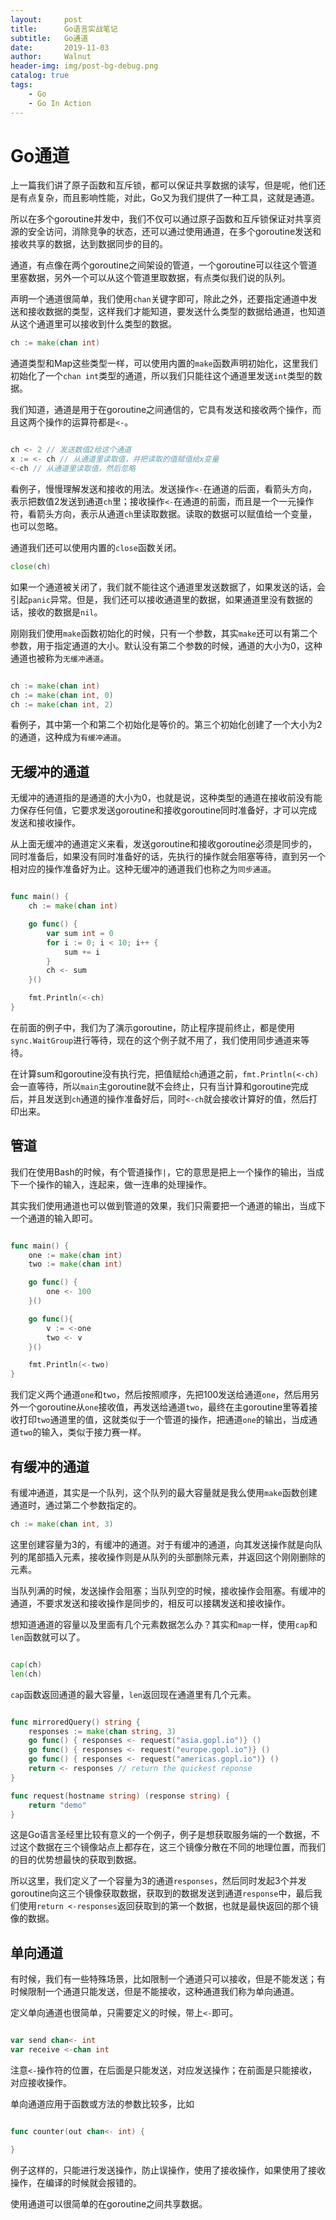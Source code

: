```yaml
---
layout:     post
title:      Go语言实战笔记
subtitle:   Go通道
date:       2019-11-03
author:     Walnut
header-img: img/post-bg-debug.png
catalog: true
tags:
    - Go
    - Go In Action
---
```


# Go通道

上一篇我们讲了原子函数和互斥锁，都可以保证共享数据的读写，但是呢，他们还是有点复杂，而且影响性能，对此，Go又为我们提供了一种工具，这就是通道。

所以在多个goroutine并发中，我们不仅可以通过原子函数和互斥锁保证对共享资源的安全访问，消除竞争的状态，还可以通过使用通道，在多个goroutine发送和接收共享的数据，达到数据同步的目的。

通道，有点像在两个goroutine之间架设的管道，一个goroutine可以往这个管道里塞数据，另外一个可以从这个管道里取数据，有点类似我们说的队列。

声明一个通道很简单，我们使用`chan`关键字即可，除此之外，还要指定通道中发送和接收数据的类型，这样我们才能知道，要发送什么类型的数据给通道，也知道从这个通道里可以接收到什么类型的数据。

```go
ch := make(chan int)
```

通道类型和Map这些类型一样，可以使用内置的`make`函数声明初始化，这里我们初始化了一个`chan int`类型的通道，所以我们只能往这个通道里发送`int`类型的数据。

我们知道，通道是用于在goroutine之间通信的，它具有发送和接收两个操作，而且这两个操作的运算符都是`<-`。

```go

ch <- 2 // 发送数值2给这个通道
x := <- ch // 从通道里读取值，并把读取的值赋值给x变量
<-ch // 从通道里读取值，然后忽略

```

看例子，慢慢理解发送和接收的用法。发送操作`<-`在通道的后面，看箭头方向，表示把数值2发送到通道`ch`里；接收操作`<-`在通道的前面，而且是一个一元操作符，看箭头方向，表示从通道`ch`里读取数据。读取的数据可以赋值给一个变量，也可以忽略。

通道我们还可以使用内置的`close`函数关闭。

```go
close(ch)
```

如果一个通道被关闭了，我们就不能往这个通道里发送数据了，如果发送的话，会引起`panic`异常。但是，我们还可以接收通道里的数据，如果通道里没有数据的话，接收的数据是`nil`。

刚刚我们使用`make`函数初始化的时候，只有一个参数，其实`make`还可以有第二个参数，用于指定通道的大小。默认没有第二个参数的时候，通道的大小为0，这种通道也被称为`无缓冲通道`。
```go

ch := make(chan int)
ch := make(chan int, 0)
ch := make(chan int, 2)

```

看例子，其中第一个和第二个初始化是等价的。第三个初始化创建了一个大小为2的通道，这种成为`有缓冲通道`。

## 无缓冲的通道

无缓冲的通道指的是通道的大小为0，也就是说，这种类型的通道在接收前没有能力保存任何值，它要求发送goroutine和接收goroutine同时准备好，才可以完成发送和接收操作。

从上面无缓冲的通道定义来看，发送goroutine和接收goroutine必须是同步的，同时准备后，如果没有同时准备好的话，先执行的操作就会阻塞等待，直到另一个相对应的操作准备好为止。这种无缓冲的通道我们也称之为`同步通道`。

```go

func main() {
    ch := make(chan int)

    go func() {
        var sum int = 0
        for i := 0; i < 10; i++ {
            sum += i
        }
        ch <- sum
    }()

    fmt.Println(<-ch)
}

```

在前面的例子中，我们为了演示goroutine，防止程序提前终止，都是使用`sync.WaitGroup`进行等待，现在的这个例子就不用了，我们使用同步通道来等待。

在计算sum和goroutine没有执行完，把值赋给`ch`通道之前，`fmt.Println(<-ch)`会一直等待，所以`main`主goroutine就不会终止，只有当计算和goroutine完成后，并且发送到`ch`通道的操作准备好后，同时`<-ch`就会接收计算好的值，然后打印出来。


## 管道

我们在使用Bash的时候，有个管道操作`|`，它的意思是把上一个操作的输出，当成下一个操作的输入，连起来，做一连串的处理操作。

其实我们使用通道也可以做到管道的效果，我们只需要把一个通道的输出，当成下一个通道的输入即可。

```go

func main() {
    one := make(chan int)
    two := make(chan int)

    go func() {
        one <- 100
    }()

    go func(){
        v := <-one
        two <- v
    }()

    fmt.Println(<-two)
}

```

我们定义两个通道`one`和`two`，然后按照顺序，先把100发送给通道`one`，然后用另外一个goroutine从`one`接收值，再发送给通道`two`，最终在主goroutine里等着接收打印`two`通道里的值，这就类似于一个管道的操作，把通道`one`的输出，当成通道`two`的输入，类似于接力赛一样。

## 有缓冲的通道

有缓冲通道，其实是一个队列，这个队列的最大容量就是我么使用`make`函数创建通道时，通过第二个参数指定的。

```go
ch := make(chan int, 3)
```

这里创建容量为3的，有缓冲的通道。对于有缓冲的通道，向其发送操作就是向队列的尾部插入元素，接收操作则是从队列的头部删除元素，并返回这个刚刚删除的元素。

当队列满的时候，发送操作会阻塞；当队列空的时候，接收操作会阻塞。有缓冲的通道，不要求发送和接收操作是同步的，相反可以接耦发送和接收操作。

想知道通道的容量以及里面有几个元素数据怎么办？其实和`map`一样，使用`cap`和`len`函数就可以了。

```go

cap(ch)
len(ch)

```

`cap`函数返回通道的最大容量，`len`返回现在通道里有几个元素。

```go

func mirroredQuery() string {
    responses := make(chan string, 3)
    go func() { responses <- request("asia.gopl.io")} ()
    go func() { responses <- request("europe.gopl.io")} ()
    go func() { responses <- request("americas.gopl.io")} ()
    return <- responses // return the quickest reponse
}

func request(hostname string) (response string) {
    return "demo"
}

```

这是Go语言圣经里比较有意义的一个例子，例子是想获取服务端的一个数据，不过这个数据在三个镜像站点上都存在，这三个镜像分散在不同的地理位置，而我们的目的优势想最快的获取到数据。

所以这里，我们定义了一个容量为3的通道`responses`，然后同时发起3个并发goroutine向这三个镜像获取数据，获取到的数据发送到通道`response`中，最后我们使用`return <-responses`返回获取到的第一个数据，也就是最快返回的那个镜像的数据。

## 单向通道

有时候，我们有一些特殊场景，比如限制一个通道只可以接收，但是不能发送；有时候限制一个通道只能发送，但是不能接收，这种通道我们称为单向通道。

定义单向通道也很简单，只需要定义的时候，带上`<-`即可。

```go

var send chan<- int
var receive <-chan int

```

注意`<-`操作符的位置，在后面是只能发送，对应发送操作；在前面是只能接收，对应接收操作。

单向通道应用于函数或方法的参数比较多，比如

```go

func counter(out chan<- int) {

}

```

例子这样的，只能进行发送操作，防止误操作，使用了接收操作，如果使用了接收操作，在编译的时候就会报错的。

使用通道可以很简单的在goroutine之间共享数据。
